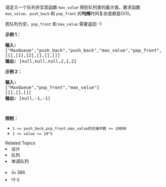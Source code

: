 <p>请定义一个队列并实现函数 <code>max_value</code> 得到队列里的最大值，要求函数<code>max_value</code>、<code>push_back</code> 和 <code>pop_front</code> 的<strong>均摊</strong>时间复杂度都是O(1)。</p>

<p>若队列为空，<code>pop_front</code> 和 <code>max_value</code>&nbsp;需要返回 -1</p>

<p><strong>示例 1：</strong></p>

<pre><strong>输入:</strong> 
["MaxQueue","push_back","push_back","max_value","pop_front","max_value"]
[[],[1],[2],[],[],[]]
<strong>输出:&nbsp;</strong>[null,null,null,2,1,2]
</pre>

<p><strong>示例 2：</strong></p>

<pre><strong>输入:</strong> 
["MaxQueue","pop_front","max_value"]
[[],[],[]]
<strong>输出:&nbsp;</strong>[null,-1,-1]
</pre>

<p>&nbsp;</p>

<p><strong>限制：</strong></p>

<ul> 
 <li><code>1 &lt;= push_back,pop_front,max_value的总操作数&nbsp;&lt;= 10000</code></li> 
 <li><code>1 &lt;= value &lt;= 10^5</code></li> 
</ul>

<div><div>Related Topics</div><div><li>设计</li><li>队列</li><li>单调队列</li></div></div><br><div><li>👍 386</li><li>👎 0</li></div>
